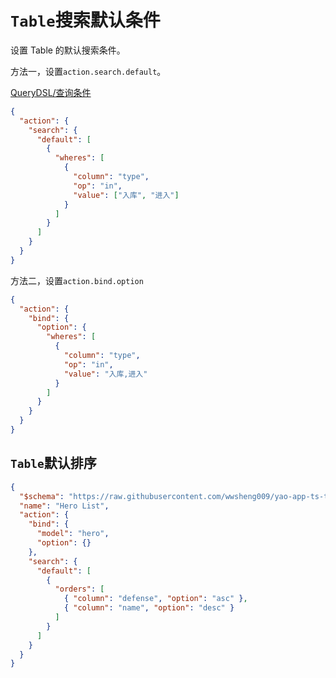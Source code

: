 # `Table`搜索默认条件

设置 Table 的默认搜索条件。

方法一，设置`action.search.default`。

[QueryDSL/查询条件](https://yaoapps.com/doc/%E6%89%8B%E5%86%8C/QueryDSL/%E6%9F%A5%E8%AF%A2%E6%9D%A1%E4%BB%B6)

```json
{
  "action": {
    "search": {
      "default": [
        {
          "wheres": [
            {
              "column": "type",
              "op": "in",
              "value": ["入库", "进入"]
            }
          ]
        }
      ]
    }
  }
}
```

方法二，设置`action.bind.option`

```json
{
  "action": {
    "bind": {
      "option": {
        "wheres": [
          {
            "column": "type",
            "op": "in",
            "value": "入库,进入"
          }
        ]
      }
    }
  }
}
```

## `Table`默认排序

```json
{
  "$schema": "https://raw.githubusercontent.com/wwsheng009/yao-app-ts-types/main/json-schemas/0.10.3/table.json",
  "name": "Hero List",
  "action": {
    "bind": {
      "model": "hero",
      "option": {}
    },
    "search": {
      "default": [
        {
          "orders": [
            { "column": "defense", "option": "asc" },
            { "column": "name", "option": "desc" }
          ]
        }
      ]
    }
  }
}
```
